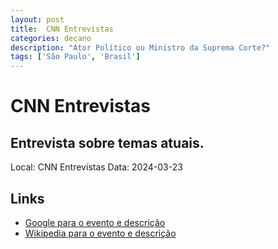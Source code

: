 ```yaml
---
layout: post
title:  CNN Entrevistas
categories: decano
description: "Ator Político ou Ministro da Suprema Corte?"
tags: ['São Paulo', 'Brasil']
---
```


# CNN Entrevistas
## Entrevista sobre temas atuais.
Local: CNN Entrevistas
Data: 2024-03-23

## Links 
- [Google para o evento e descrição](https://www.google.com/search?q=Gilmar%20Mendes%20%2B%20CNN%20Entrevistas%20Entrevista%20sobre%20temas%20atuais.%20S%C3%A3o%20Paulo%2C%20Brasil)
- [Wikipedia para o evento e descrição](https://en.wikipedia.org/w/index.php?search=Gilmar%20Mendes%20%2B%20CNN%20Entrevistas%20Entrevista%20sobre%20temas%20atuais.%20S%C3%A3o%20Paulo%2C%20Brasil)

